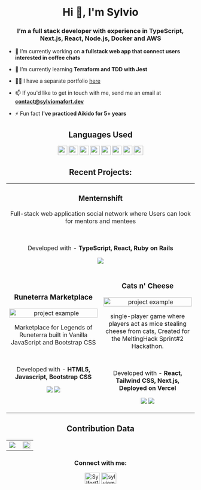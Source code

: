 <h1 align="center">Hi 👋, I'm Sylvio</h1>
<h3 align="center">I’m a full stack developer with experience in TypeScript, Next.js, React, Node.js, Docker and AWS</h3>

- 🔭 I’m currently working on **a fullstack web app that connect users interested in coffee chats**

- 🌱 I’m currently learning **Terraform and TDD with Jest**

- 👨‍💻 I have a separate portfolio <a href="https://sylviomafort.dev">here</a>

- 📫 If you'd like to get in touch with me, send me an email at **contact@sylviomafort.dev**

- ⚡ Fun fact **I've practiced Aikido for 5+ years**

<h2 align="center">Languages Used</h2>
<p align="center">

<img src="https://img.shields.io/badge/JavaScript-005da8?style=for-the-badge&logo=javascript&logoColor=F7DF1E" height=25>
<img src="https://img.shields.io/badge/Node.js-005da8?style=for-the-badge&logo=nodedotjs&logoColor=white" height=25>
<img src="https://img.shields.io/badge/-Vue-005da8?style=for-the-badge&logo=Vuedotjs&logoColor=white" height=25>
<img src="https://img.shields.io/badge/React-005da8?style=for-the-badge&logo=react&logoColor=61DAFB" height=25>
<img src="https://img.shields.io/badge/MongoDB-005da8?style=for-the-badge&logo=mongodb&logoColor=white" height=25>
<img src="https://img.shields.io/badge/GIT-005da8?style=for-the-badge&logo=git&logoColor=white" height=25>
<img src="https://img.shields.io/badge/HTML5-005da8?style=for-the-badge&logo=html5&logoColor=white" height=25>
<img src="https://img.shields.io/badge/CSS3-005da8?style=for-the-badge&logo=css3&logoColor=white" height=25>
</p>


<h2 align="center">Recent Projects:</h2>

<div align="center">
  <table>
    <tr>
      <td colspan="2">
          <h3 align="center">Menternshift</h3>
          <p align="center">
            <p align="center">
               Full-stack web application social network where Users can look for mentors and mentees
            </p>
          <br>
          <p align="center"> Developed with - <strong> TypeScript, React, Ruby on Rails</strong><p>
            <p align="center">
              <a href="https://github.com/DaveBFlanikJr/menternshift-frontend" target="_blank">
              <img src="https://img.shields.io/badge/Code-lightgrey?style=for-the-badge&logo=github"/>
              </a>  
            </p>
          </p>
        </td>
    </tr>
    <tr>
        <td width="50%">
          <h3 align="center">Runeterra Marketplace</h3>
          <p align="center">
            <img src="https://sylviomafort.dev/images/runeterra_screenshot.jpg" alt="project example" width="100%"/>
            <p align="center">
              Marketplace for Legends of Runeterra built in Vanilla JavaScript and Bootstrap CSS 
            </p>
          <br>
          <p align="center"> Developed with - <strong> HTML5, Javascript, Bootstrap CSS</strong><p>
          <p align="center">
          <a href="https://github.com/sylfort/marketplace" target="_blank"><img src="https://img.shields.io/badge/Code-lightgrey?style=for-the-badge&logo=github"/></a>  
          <a href="https://sylfort.github.io/marketplace/" target="_blank"><img src="https://img.shields.io/badge/-website-green?style=for-the-badge&color=005da8"/></a>
          </p>
          </p>
        </td>
    <td width="50%">
          <h3 align="center">Cats n' Cheese</h3>
          <p align="center">
            <img src="https://sylviomafort.dev/images/coffeechatsnow_screenshot.jpg" alt="project example" width="100%"/>
            <p align="center">
              single-player game where players act as mice stealing cheese from cats, Created for the MeltingHack Sprint#2 Hackathon.
            </p>
          <br>
          <p align="center"> Developed with - <strong> React, Tailwind CSS, Next.js, Deployed on Vercel</strong><p>
          <p align="center">
          <a href="https://github.com/sylfort/cats-n-cheese" target="_blank"><img src="https://img.shields.io/badge/Code-lightgrey?style=for-the-badge&logo=github"/></a>  
          <a href="https://cats-n-cheese.vercel.app/" target="_blank"><img src="https://img.shields.io/badge/-website-green?style=for-the-badge&color=005da8"/></a>
          </p>
          </p>
        </td>
      </tr>
  </table>
</div>

  <!--Analytics & Data-->
<h2 align="center">Contribution Data</h2>
<div align="center">
<table>
<tr>
<td width="50%">
<img src="http://github-readme-streak-stats.herokuapp.com?user=sylfort&hide_border=true&background=FFFFFF00&fire=0AA9FF&currStreakLabel=0AA9FF&ring=006fc9&currStreakNum=00AEFF&sideNums=0AA9FF&sideLabels=0AA9FF&dates=999c9e&stroke=E0E0E04E">
</td>
<td width="50%">
<img width="100%" src="https://github-readme-stats.vercel.app/api?username=sylfort&bg_color=FFFFFF00&hide_border=true&text_color=005da8&title_color=1288ff&include_all_commits=true&count_private=true">
</table>
</div>



<h3 align="center">Connect with me:</h3>
<p align="center">
<a href="https://twitter.com/Sylfort1" target="blank"><img align="center" src="https://raw.githubusercontent.com/rahuldkjain/github-profile-readme-generator/master/src/images/icons/Social/twitter.svg" alt="Sylfort1" height="30" width="40" /></a>
<a href="https://linkedin.com/in/sylviomafort" target="blank"><img align="center" src="https://raw.githubusercontent.com/rahuldkjain/github-profile-readme-generator/master/src/images/icons/Social/linked-in-alt.svg" alt="sylviomafort" height="30" width="40" /></a>
</p>
